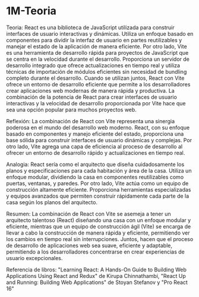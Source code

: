 # 1M-Teoria
Teoria: React es una biblioteca de JavaScript utilizada para construir interfaces de usuario interactivas y dinámicas. Utiliza un enfoque basado en componentes para dividir la interfaz de usuario en partes reutilizables y manejar el estado de la aplicación de manera eficiente. Por otro lado, Vite es una herramienta de desarrollo rápida para proyectos de JavaScript que se centra en la velocidad durante el desarrollo. Proporciona un servidor de desarrollo integrado que ofrece actualizaciones en tiempo real y utiliza técnicas de importación de módulos eficientes sin necesidad de bundling completo durante el desarrollo. Cuando se utilizan juntos, React con Vite ofrece un entorno de desarrollo eficiente que permite a los desarrolladores crear aplicaciones web modernas de manera rápida y productiva. La combinación de la potencia de React para crear interfaces de usuario interactivas y la velocidad de desarrollo proporcionada por Vite hace que sea una opción popular para muchos proyectos web.

Reflexión: La combinación de React con Vite representa una sinergia poderosa en el mundo del desarrollo web moderno. React, con su enfoque basado en componentes y manejo eficiente del estado, proporciona una base sólida para construir interfaces de usuario dinámicas y complejas. Por otro lado, Vite agrega una capa de eficiencia al proceso de desarrollo al ofrecer un entorno de desarrollo rápido y actualizaciones en tiempo real.

Analogia: React sería como el arquitecto que diseña cuidadosamente los planos y especificaciones para cada habitación y área de la casa. Utiliza un enfoque modular, dividiendo la casa en componentes reutilizables como puertas, ventanas, y paredes. Por otro lado, Vite actúa como un equipo de construcción altamente eficiente. Proporciona herramientas especializadas y equipos avanzados que permiten construir rápidamente cada parte de la casa según los planos del arquitecto.

Resumen: La combinación de React con Vite se asemeja a tener un arquitecto talentoso (React) diseñando una casa con un enfoque modular y eficiente, mientras que un equipo de construcción ágil (Vite) se encarga de llevar a cabo la construcción de manera rápida y eficiente, permitiendo ver los cambios en tiempo real sin interrupciones. Juntos, hacen que el proceso de desarrollo de aplicaciones web sea suave, eficiente y adaptable, permitiendo a los desarrolladores concentrarse en crear experiencias de usuario excepcionales.

Referencia de libros: "Learning React: A Hands-On Guide to Building Web Applications Using React and Redux" de Kirupa Chinnathambi, "React Up and Running: Building Web Applications" de Stoyan Stefanov y "Pro React 16"
